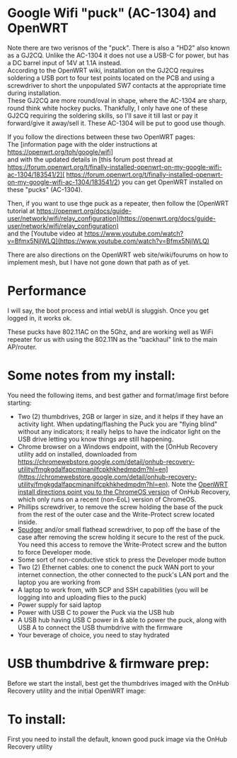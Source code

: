 # Google Wifi "puck" (AC-1304) and OpenWRT  
    
Note there are two verisnos of the "puck". There is also a "HD2" also known as a GJ2CQ. Unlike the AC-1304 it does not use a USB-C for power, but has a DC barrel input of 14V at 1.1A instead.   
According to the OpenWRT wiki, installation on the GJ2CQ requires soldering a USB port to four test points located on the PCB and using a screwdriver to short the unpopulated SW7 contacts at the appropriate time during installation.   
These GJ2CQ are more round/oval in shape, where the AC-1304 are sharp, round think white hockey pucks. Thankfully, I only have one of these GJ2CQ requiring the soldering skills, so I'll save it till last or pay it forward/give it away/sell it. These AC-1304 will be put to good use though.    
  
If you follow the directions between these two OpenWRT pages:    
The [information page with the older instructions at https://openwrt.org/toh/google/wifi]  
and with the updated details in [this forum post thread at https://forum.openwrt.org/t/finally-installed-openwrt-on-my-google-wifi-ac-1304/183541/2]( https://forum.openwrt.org/t/finally-installed-openwrt-on-my-google-wifi-ac-1304/183541/2) you can get OpenWRT installed on these "pucks" (AC-1304).  
  
Then, if you want to use thge puck as a repeater, then follow the [OpenWRT tutorial at https://openwrt.org/docs/guide-user/network/wifi/relay_configuration](https://openwrt.org/docs/guide-user/network/wifi/relay_configuration)      
and the [Youtube video at https://www.youtube.com/watch?v=Bfmx5NjIWLQ](https://www.youtube.com/watch?v=Bfmx5NjIWLQ)      
  
There are also directions on the OpenWRT web site/wiki/fourums on how to implement mesh, but I have not gone down that path as of yet. 
  
# Performance  
I will say, the boot process and intial webUI is sluggish. Once you get logged in, it works ok.   
  
These pucks have 802.11AC on the 5Ghz, and are working well as WiFi repeater for us with using the 802.11N as the "backhaul" link to the main AP/router.  
  
# Some notes from my install:   
You need the following items, and best gather and format/image first before starting:  
- Two (2) thumbdrives, 2GB or larger in size, and it helps if they have an activity light. When updating/flashing the Puck you are "flying blind" without any indicators; it really helps to have the indicator light on the USB drive letting you know things are still happening.   
- Chrome browser on a Windows endpoint, with the [OnHub Recovery utility add on installed, downloaded from https://chromewebstore.google.com/detail/onhub-recovery-utility/fmgkgdalfapcmjnanilfcpkhkhedmpdm?hl=en](https://chromewebstore.google.com/detail/onhub-recovery-utility/fmgkgdalfapcmjnanilfcpkhkhedmpdm?hl=en). Note the [OpenWRT install directions point you to the ChromeOS version](https://openwrt.org/toh/google/wifi) of OnHub Recovery, which only runs on a recent (non-EoL) version of ChromeOS.   
- Phillips screwdriver, to remove the screw holding the base of the puck from the rest of the outer case and the Write-Protect screw located inside.  
- [Spudger](https://en.wikipedia.org/wiki/Spudger) and/or small flathead screwdriver, to pop off the base of the case after removing the screw holding it secure to the rest of the puck. You need this access to remove the Write-Protect screw and the button to force Developer mode.  
- Some sort of non-conductive stick to press the Developer mode button  
- Two (2) Ethernet cables: one to conenct the puck WAN port to your internet connection, the other connected to the puck's LAN port and the laptop you are working from  
- A laptop to work from, with SCP and SSH capabilities (you will be logging into and uploading flies to the puck)  
- Power supply for said laptop  
- Power with USB C to power the Puck via the USB hub  
- A USB hub having USB C power in & able to power the puck, along with USB A to connect the USB thumbdrive with the firmware  
- Your beverage of choice, you need to stay hydrated  

# USB thumbdrive & firmware prep:   
  
Before we start the install, best get the thumbdrives imaged with the OnHub Recovery utility and the initial OpenWRT image:  
  
# To install:  
First you need to install the default, known good puck image via the OnHub Recovery utility  
  

